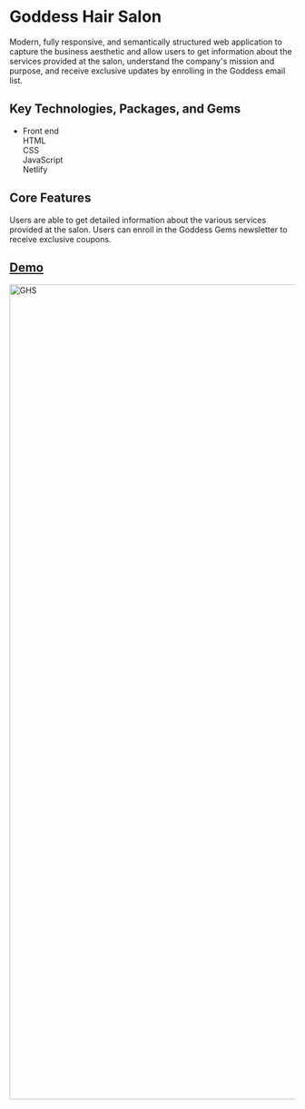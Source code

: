# Goddess Hair Salon 

 Modern, fully responsive, and semantically structured web application to capture the business aesthetic and allow users to get information about the services provided at the salon, understand the company's mission and purpose, and receive exclusive updates by enrolling in the Goddess email list.

## Key Technologies, Packages, and Gems

- Front end <br>
HTML <br>
CSS <br>
JavaScript <br>
Netlify

## Core Features
Users are able to get detailed information about the various services provided at the salon.  Users can enroll in the Goddess Gems newsletter to receive exclusive coupons.


## [Demo](https://goddesshairsalon.netlify.app)
 <img width="1437" alt="GHS" src="https://user-images.githubusercontent.com/100317017/200155152-c1f0116d-eec9-4da7-93a0-3d41bd3b9a85.png">




